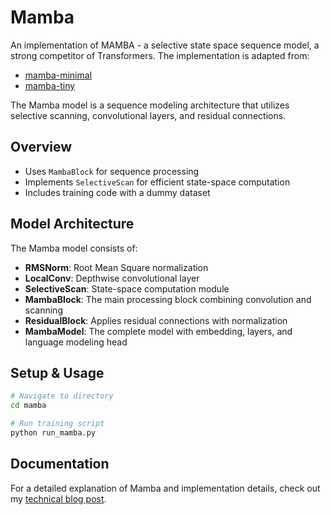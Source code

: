 # Mamba

An implementation of MAMBA - a selective state space sequence model, a strong competitor of Transformers. The implementation is adapted from:

- [mamba-minimal](https://github.com/johnma2006/mamba-minimal)
- [mamba-tiny](https://github.com/PeaBrane/mamba-tiny/tree/master)

The Mamba model is a sequence modeling architecture that utilizes selective scanning, convolutional layers, and residual connections.

## Overview

- Uses `MambaBlock` for sequence processing
- Implements `SelectiveScan` for efficient state-space computation
- Includes training code with a dummy dataset

## Model Architecture

The Mamba model consists of:

- **RMSNorm**: Root Mean Square normalization
- **LocalConv**: Depthwise convolutional layer
- **SelectiveScan**: State-space computation module
- **MambaBlock**: The main processing block combining convolution and scanning
- **ResidualBlock**: Applies residual connections with normalization
- **MambaModel**: The complete model with embedding, layers, and language modeling head

## Setup & Usage
```bash
# Navigate to directory
cd mamba

# Run training script
python run_mamba.py
```

## Documentation
For a detailed explanation of Mamba and implementation details, check out my [technical blog post](https://pranaval.github.io/Projects/project2.html).


